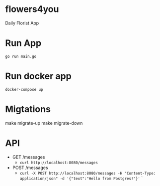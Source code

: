 # flowers4you
Daily Florist App

# Run App

`go run main.go`

# Run docker app

`docker-compose up`

# Migtations

make migrate-up
make migrate-down

# API

- GET /messages
    - `curl http://localhost:8080/messages`
- POST /messages
    - `curl -X POST http://localhost:8080/messages -H "Content-Type: application/json" -d '{"text":"Hello from Postgres!"}'`
`